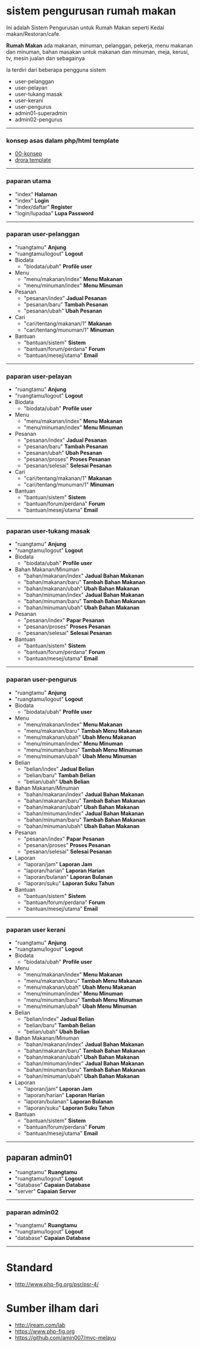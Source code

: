 # sistem pengurusan rumah makan
Ini adalah Sistem Pengurusan untuk Rumah Makan seperti Kedai makan/Restoran/cafe.

**Rumah Makan** ada makanan, minuman, pelanggan, pekerja, menu makanan dan minuman,
bahan masakan untuk makanan dan minuman, meja, kerusi, tv, mesin jualan dan sebagainya

Ia terdiri dari beberapa pengguna sistem

* user-pelanggan
* user-pelayan
* user-tukang masak
* user-kerani
* user-pengurus
* admin01-superadmin
* admin02-pengurus
___
### konsep asas dalam php/html template
* [00-konsep](./00-konsep)
* [drora template](./01-Drora-Restaurant-Template)
___
### paparan utama
* "index" **Halaman**
* "index" **Login**
* "index/daftar" **Register**
* "login/lupadaa" **Lupa Password**

___
### paparan user-pelanggan
* "ruangtamu" **Anjung**
* "ruangtamu/logout" **Logout**
* Biodata
  * "biodata/ubah" **Profile user**
* Menu
  * "menu/makanan/index" **Menu Makanan**
  * "menu/minuman/index" **Menu Minuman**
* Pesanan
  * "pesanan/index" **Jadual Pesanan**
  * "pesanan/baru" **Tambah Pesanan**
  * "pesanan/ubah" **Ubah Pesanan**
* Cari
  * "cari/tentang/makanan/1" **Makanan**
  * "cari/tentang/munuman/1" **Minuman**
* Bantuan
  * "bantuan/sistem" **Sistem**
  * "bantuan/forum/perdana" **Forum**
  * "bantuan/mesej/utama" **Email**

___
### paparan user-pelayan
* "ruangtamu" **Anjung**
* "ruangtamu/logout" **Logout**
* Biodata
  * "biodata/ubah" **Profile user**
* Menu
  * "menu/makanan/index" **Menu Makanan**
  * "menu/minuman/index" **Menu Minuman**
* Pesanan
  * "pesanan/index" **Jadual Pesanan**
  * "pesanan/baru" **Tambah Pesanan**
  * "pesanan/ubah" **Ubah Pesanan**
  * "pesanan/proses" **Proses Pesanan**
  * "pesanan/selesai" **Selesai Pesanan**
* Cari
  * "cari/tentang/makanan/1" **Makanan**
  * "cari/tentang/munuman/1" **Minuman**
* Bantuan
  * "bantuan/sistem" **Sistem**
  * "bantuan/forum/perdana" **Forum**
  * "bantuan/mesej/utama" **Email**

___
### paparan user-tukang masak
* "ruangtamu" **Anjung**
* "ruangtamu/logout" **Logout**
* Biodata
  * "biodata/ubah" **Profile user**
* Bahan Makanan/Minuman
  * "bahan/makanan/index" **Jadual Bahan Makanan**
  * "bahan/makanan/baru" **Tambah Bahan Makanan**
  * "bahan/makanan/ubah" **Ubah Bahan Makanan**
  * "bahan/minuman/index" **Jadual Bahan Makanan**
  * "bahan/minuman/baru" **Tambah Bahan Makanan**
  * "bahan/minuman/ubah" **Ubah Bahan Makanan**
* Pesanan
  * "pesanan/index" **Papar Pesanan**
  * "pesanan/proses" **Proses Pesanan**
  * "pesanan/selesai" **Selesai Pesanan**
* Bantuan
  * "bantuan/sistem" **Sistem**
  * "bantuan/forum/perdana" **Forum**
  * "bantuan/mesej/utama" **Email**

___
### paparan user-pengurus
* "ruangtamu" **Anjung**
* "ruangtamu/logout" **Logout**
* Biodata
  * "biodata/ubah" **Profile user**
* Menu
  * "menu/makanan/index" **Menu Makanan**
  * "menu/makanan/baru" **Tambah Menu Makanan**
  * "menu/makanan/ubah" **Ubah Menu Makanan**
  * "menu/minuman/index" **Menu Minuman**
  * "menu/minuman/baru" **Tambah Menu Minuman**
  * "menu/minuman/ubah" **Ubah Menu Minuman**
* Belian
  * "belian/index" **Jadual Belian**
  * "belian/baru" **Tambah Belian**
  * "belian/ubah" **Ubah Belian**
* Bahan Makanan/Minuman
  * "bahan/makanan/index" **Jadual Bahan Makanan**
  * "bahan/makanan/baru" **Tambah Bahan Makanan**
  * "bahan/makanan/ubah" **Ubah Bahan Makanan**
  * "bahan/minuman/index" **Jadual Bahan Makanan**
  * "bahan/minuman/baru" **Tambah Bahan Makanan**
  * "bahan/minuman/ubah" **Ubah Bahan Makanan**
* Pesanan
  * "pesanan/index" **Papar Pesanan**
  * "pesanan/proses" **Proses Pesanan**
  * "pesanan/selesai" **Selesai Pesanan**
* Laporan
  * "laporan/jam" **Laporan Jam**
  * "laporan/harian" **Laporan Harian**
  * "laporan/bulanan" **Laporan Bulanan**
  * "laporan/suku" **Laporan Suku Tahun**
* Bantuan
  * "bantuan/sistem" **Sistem**
  * "bantuan/forum/perdana" **Forum**
  * "bantuan/mesej/utama" **Email**

___
### paparan user kerani
* "ruangtamu" **Anjung**
* "ruangtamu/logout" **Logout**
* Biodata
  * "biodata/ubah" **Profile user**
* Menu
  * "menu/makanan/index" **Menu Makanan**
  * "menu/makanan/baru" **Tambah Menu Makanan**
  * "menu/makanan/ubah" **Ubah Menu Makanan**
  * "menu/minuman/index" **Menu Minuman**
  * "menu/minuman/baru" **Tambah Menu Minuman**
  * "menu/minuman/ubah" **Ubah Menu Minuman**
* Belian
  * "belian/index" **Jadual Belian**
  * "belian/baru" **Tambah Belian**
  * "belian/ubah" **Ubah Belian**
* Bahan Makanan/Minuman
  * "bahan/makanan/index" **Jadual Bahan Makanan**
  * "bahan/makanan/baru" **Tambah Bahan Makanan**
  * "bahan/makanan/ubah" **Ubah Bahan Makanan**
  * "bahan/minuman/index" **Jadual Bahan Makanan**
  * "bahan/minuman/baru" **Tambah Bahan Makanan**
  * "bahan/minuman/ubah" **Ubah Bahan Makanan**
* Laporan
  * "laporan/jam" **Laporan Jam**
  * "laporan/harian" **Laporan Harian**
  * "laporan/bulanan" **Laporan Bulanan**
  * "laporan/suku" **Laporan Suku Tahun**
* Bantuan
  * "bantuan/sistem" **Sistem**
  * "bantuan/forum/perdana" **Forum**
  * "bantuan/mesej/utama" **Email**

___
## paparan admin01
* "ruangtamu" **Ruangtamu**
* "ruangtamu/logout" **Logout**
* "database" **Capaian Database**
* "server" **Capaian Server**

___
### paparan admin02
* "ruangtamu" **Ruangtamu**
* "ruangtamu/logout" **Logout**
* "database" **Capaian Database**

___
# Standard
* http://www.php-fig.org/psr/psr-4/

# Sumber ilham dari
* http://jream.com/lab
* https://www.php-fig.org
* https://github.com/amin007/mvc-melayu